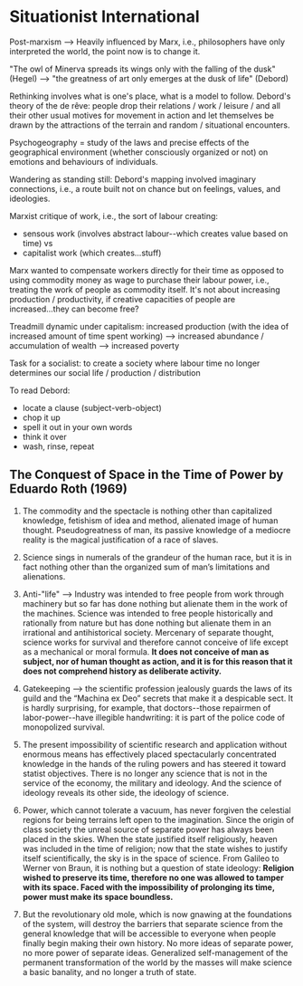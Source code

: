 <h1> Situationist International </h1>

Post-marxism --> Heavily influenced by Marx, i.e., philosophers have only interpreted the world, the point now is to change it.

"The owl of Minerva spreads its wings only with the falling of the dusk" (Hegel) --> "the greatness of art only emerges at the dusk of life" (Debord)

Rethinking involves what is one's place, what is a model to follow. Debord's theory of the de rêve: people drop their relations / work / leisure / and all their other usual motives for movement in action and let themselves
be drawn by the attractions of the terrain and random / situational encounters.

Psychogeography = study of the laws and precise effects of the geographical environment (whether consciously organized or not) on emotions and behaviours
of individuals. 

Wandering as standing still: Debord's mapping involved imaginary connections, i.e., a route built not on chance but on feelings, values, and ideologies.

Marxist critique of work, i.e., the sort of labour creating:
- sensous work (involves abstract labour--which creates value based on time) vs
- capitalist work (which creates...stuff)

Marx wanted to compensate workers directly for their time as opposed to using commodity money as wage to purchase their labour power, i.e., treating the work of people as
commodity itself. It's not about increasing production / productivity, if creative capacities of people are increased...they can become free?

Treadmill dynamic under capitalism: increased production (with the idea of increased amount of time spent working) --> increased abundance / accumulation of wealth --> increased poverty

Task for a socialist: to create a society where labour time no longer determines our social life / production / distribution

To read Debord:
- locate a clause (subject-verb-object)
- chop it up
- spell it out in your own words
- think it over
- wash, rinse, repeat

<h2> The Conquest of Space in the Time of Power by Eduardo Roth (1969) </h2>

1. The commodity and the spectacle is nothing other than capitalized knowledge, fetishism of idea and method, alienated image of human thought. Pseudogreatness of man, its passive knowledge of a mediocre reality is the magical justification of a race of slaves.

2. Science sings in numerals of the grandeur of the human race, but it is in fact nothing other than the organized sum of man’s limitations and alienations.

3. Anti-"life" --> Industry was intended to free people from work through machinery but so far has done nothing but alienate them in the work of the machines. Science was intended to free people historically and rationally from nature but has done nothing but alienate them in an irrational and antihistorical society. Mercenary of separate thought, science works for survival and therefore cannot conceive of life except as a mechanical or moral formula. **It does not conceive of man as subject, nor of human thought as action, and it is for this reason that it does not comprehend history as deliberate activity.**

4. Gatekeeping --> the scientific profession jealously guards the laws of its guild and the “Machina ex Deo” secrets that make it a despicable sect. It is hardly surprising, for example, that doctors--those repairmen of labor-power--have illegible handwriting: it is part of the police code of monopolized survival.

5. The present impossibility of scientific research and application without enormous means has effectively placed spectacularly concentrated knowledge in the hands of the ruling powers and has steered it toward statist objectives. There is no longer any science that is not in the service of the economy, the military and ideology. And the science of ideology reveals its other side, the ideology of science.

6. Power, which cannot tolerate a vacuum, has never forgiven the celestial regions for being terrains left open to the imagination. Since the origin of class society the unreal source of separate power has always been placed in the skies. When the state justified itself religiously, heaven was included in the time of religion; now that the state wishes to justify itself scientifically, the sky is in the space of science. From Galileo to Werner von Braun, it is nothing but a question of state ideology: **Religion wished to preserve its time, therefore no one was allowed to tamper with its space. Faced with the impossibility of prolonging its time, power must make its space boundless.**

11. But the revolutionary old mole, which is now gnawing at the foundations of the system, will destroy the barriers that separate science from the general knowledge that will be accessible to everyone when people finally begin making their own history. No more ideas of separate power, no more power of separate ideas. Generalized self-management of the permanent transformation of the world by the masses will make science a basic banality, and no longer a truth of state. 



